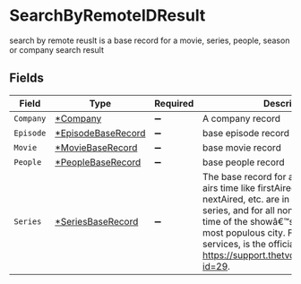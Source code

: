 # SearchByRemoteIDResult

search by remote reuslt is a base record for a movie, series, people, season or company search result


## Fields

| Field                                                                                                                                                                                                                                                                                                                          | Type                                                                                                                                                                                                                                                                                                                           | Required                                                                                                                                                                                                                                                                                                                       | Description                                                                                                                                                                                                                                                                                                                    |
| ------------------------------------------------------------------------------------------------------------------------------------------------------------------------------------------------------------------------------------------------------------------------------------------------------------------------------ | ------------------------------------------------------------------------------------------------------------------------------------------------------------------------------------------------------------------------------------------------------------------------------------------------------------------------------ | ------------------------------------------------------------------------------------------------------------------------------------------------------------------------------------------------------------------------------------------------------------------------------------------------------------------------------ | ------------------------------------------------------------------------------------------------------------------------------------------------------------------------------------------------------------------------------------------------------------------------------------------------------------------------------ |
| `Company`                                                                                                                                                                                                                                                                                                                      | [*Company](../../models/shared/company.md)                                                                                                                                                                                                                                                                                     | :heavy_minus_sign:                                                                                                                                                                                                                                                                                                             | A company record                                                                                                                                                                                                                                                                                                               |
| `Episode`                                                                                                                                                                                                                                                                                                                      | [*EpisodeBaseRecord](../../models/shared/episodebaserecord.md)                                                                                                                                                                                                                                                                 | :heavy_minus_sign:                                                                                                                                                                                                                                                                                                             | base episode record                                                                                                                                                                                                                                                                                                            |
| `Movie`                                                                                                                                                                                                                                                                                                                        | [*MovieBaseRecord](../../models/shared/moviebaserecord.md)                                                                                                                                                                                                                                                                     | :heavy_minus_sign:                                                                                                                                                                                                                                                                                                             | base movie record                                                                                                                                                                                                                                                                                                              |
| `People`                                                                                                                                                                                                                                                                                                                       | [*PeopleBaseRecord](../../models/shared/peoplebaserecord.md)                                                                                                                                                                                                                                                                   | :heavy_minus_sign:                                                                                                                                                                                                                                                                                                             | base people record                                                                                                                                                                                                                                                                                                             |
| `Series`                                                                                                                                                                                                                                                                                                                       | [*SeriesBaseRecord](../../models/shared/seriesbaserecord.md)                                                                                                                                                                                                                                                                   | :heavy_minus_sign:                                                                                                                                                                                                                                                                                                             | The base record for a series. All series airs time like firstAired, lastAired, nextAired, etc. are in US EST for US series, and for all non-US series, the time of the showâ€™s country capital or most populous city. For streaming services, is the official release time. See https://support.thetvdb.com/kb/faq.php?id=29. |